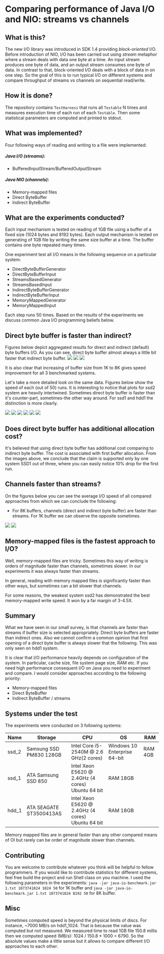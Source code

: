 # Comparing performance of Java I/O and NIO: streams vs channels

## What is this?
The new I/O library was introduced in SDK 1.4 providing *block-oriented* I/O. Before introduction 
of NIO, I/O has been carried out using *stream* metaphor where a stream deals with data one byte at 
a time. An input stream produces one byte of data, and an output stream consumes one byte of data. In 
contrast to that, block-oriented I/O deals with a block of data in on one step. So the goal of this 
is to run typical I/O on different systems and compare throughput of streams vs channels on sequential read/write.

## How it is done?
The repository contains `TestHarness` that runs all `Testable` N times and measures execution time of each 
run of each `Testable`. Then some statistical parameters are computed and printed to stdout.

## What was implemented?
Four following ways of reading and writing to a file were implemented:
##### Java I/O (streams):
* BufferedInputStream/BufferedOutputStream
##### Java NIO (channels):
* Memory-mapped files 
* Direct ByteBuffer
* Indirect ByteBuffer

## What are the experiments conducted?
Each input mechanism is tested on reading of 1GB file using a buffer of a fixed size (1024 bytes and 8192 bytes). Each output 
mechanism is tested on generating of 1GB file by writing the same size buffer at a time. The buffer contains one byte 
repeated many times.
 
One experiment test all I/O means in the following sequence on a particular system:
* DirectByteBufferGenerator
* DirectByteBufferInput
* StreamsBasedGenerator
* StreamsBasedInput
* IndirectByteBufferGenerator
* IndirectByteBufferInput
* MemoryMappedGenerator
* MemoryMappedInput

Each step runs 50 times. Based on the results of the experiments we discuss common Java I/O 
programming beliefs below.  

## Direct byte buffer is faster than indirect?
Figures below depict aggregated results for direct and indirect (default) byte buffers I/O. 
As you can see, direct byte buffer almost always a little bit faster that indirect byte buffer.
![](https://github.com/romromov/java-io-benchmark/tree/master/img/bb_write.png)
![](https://github.com/romromov/java-io-benchmark/tree/master/img/bb_read.png)
![](https://github.com/romromov/java-io-benchmark/tree/master/img/bb_read_write.png)

It is also clear that increasing of buffer size from 1K to 8K gives speed improvement for all 3 benchmarked systems.

Let's take a more detailed look on the same data. Figures below show the speed of each (out of 50) runs.
It is interesting to notice that plots for ssd2 system are heavily intertwined. Sometimes 
direct byte buffer is faster than it's counter-part, sometimes-the other way around. For 
ssd1 and hdd1 the distinction is more clearly.

![](https://github.com/romromov/java-io-benchmark/tree/master/img/hdd1_w_1k.png)
![](https://github.com/romromov/java-io-benchmark/tree/master/img/hdd1_w_8k.png)
![](https://github.com/romromov/java-io-benchmark/tree/master/img/ssd1_w_1k.png)
![](https://github.com/romromov/java-io-benchmark/tree/master/img/ssd1_w_8k.png)
![](https://github.com/romromov/java-io-benchmark/tree/master/img/ssd2_w_1k.png)
![](https://github.com/romromov/java-io-benchmark/tree/master/img/ssd2_w_8k.png)

## Does direct byte buffer has additional allocation cost?
It's believed that using direct byte buffer has additional cost comparing to indirect 
byte buffer. The cost is associated with first buffer allocation. From the images above, 
we conclude that the claim is supported only by one system SSD1 out of three, where you can easily 
notice 10% drop for the first run.  

## Channels faster than streams?
On the figures below you can see the average I/O speed of all compared approaches from 
which we can conclude the following:
- For 8K buffers, channels (direct and indirect byte buffer) are faster than streams. For 1K buffer
we can observe the opposite sometimes.

![](https://github.com/romromov/java-io-benchmark/tree/master/img/all_w.png)
![](https://github.com/romromov/java-io-benchmark/tree/master/img/all_r.png)

## Memory-mapped files is the fastest approach to I/O?
Well, memory-mapped files are tricky. Sometimes this way of writing is orders of magnitude faster than channels,
 sometimes slower. In our experiments it was always faster than streams.

In general, reading with memory mapped files is significantly faster than other ways, but sometimes
  can a bit slower that channels.

For some reasons, the weakest system ssd2 has demonstrated the best memory-mapped write speed.
It won by a far margin of 3-4.5X.
  
## Summary
What we have seen in our small survey, is that channels are faster than streams if buffer size is selected appropriately.
Direct byte buffers are faster than indirect ones. Also we cannot confirm a common opinion that first opening of 
a direct byte buffer is always slower that the following. This was only seen on hdd1 system.

It is clear that I/O performance heavily depends on configuration of the system. In particular, cache size,
file system page size, RAM etc. If you need high performance consequent I/O on Java you need to experiment and compare.
I would consider approaches according to the following priority:
- Memory-mapped files
- Direct ByteBuffer
- Indirect ByteBuffer / streams

## Systems under the test
The experiments were conducted on 3 following systems:

Name | Storage | CPU | OS | RAM
-----|------------------------|----------------------------------------------------|-------------------|----
ssd_2|Samsung SSD PM830 128GB |	Intel Core i5-2540M  @ 2.6 GHz(2 cores)	| Windows 10 Enterprise 64-bit | RAM 4GB
ssd_1|ATA Samsung SSD 850 |	Intel Xeon E5620 @ 2.4GHz (4 cores)	Ubuntu 64 bit | RAM 18GB
hdd_1|ATA SEAGATE ST3500413AS |	Intel Xeon E5620 @ 2.4GHz (4 cores)	Ubuntu 64 bit |	RAM 18GB

Memory mapped files are in general faster than any other compared means of OI but rarely can be order of magnitude slower 
  than channels. 

## Contributing
You are welcome to contribute whatever you think will be helpful to fellow programmers. If you would 
like to contribute statistics for different systems, feel free build the project and run Shell class on you machine.
I used the following parameters in the experiments:
`java -jar java-io-benchmark.jar 1.txt 1073741824 1024 50` for 1K buffer and `java -jar java-io-benchmark.jar 1.txt 1073741824 8192 50` 
 for 8K buffer.

## Misc
Sometimes computed speed is beyond the physical limits of discs. For instance, ~7000 MB/s on hdd1_1024.
That is because the value was computed but not measured. We measured time to read 1GB file 
150.8 millis then we computed speed (MB/s): 1024 / 150.8 * 1000 = 6790. So the absolute values make a little sense 
but it allows to compare different I/O approaches to each other.
